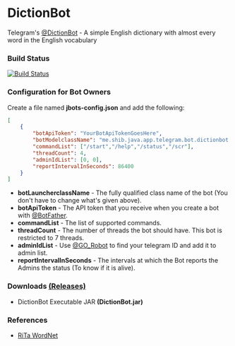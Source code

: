 # DictionBot
Telegram's [@DictionBot](https://telegram.me/dictionbot) - A simple English dictionary with almost every word in the English vocabulary

### Build Status ###
[![Build Status](https://travis-ci.org/shibme/dictionbot.svg)](https://travis-ci.org/shibme/dictionbot)

### Configuration for Bot Owners ###
Create a file named **jbots-config.json** and add the following:

```json
[
	{
		"botApiToken": "YourBotApiTokenGoesHere",
		"botModelclassName": "me.shib.java.app.telegram.bot.dictionbot.DictionBotModel",
		"commandList": ["/start","/help","/status","/scr"],
		"threadCount": 4,
		"adminIdList": [0, 0],
		"reportIntervalInSeconds": 86400
	}
]
```
* **botLauncherclassName** - The fully qualified class name of the bot (You don't have to change what's given above).
* **botApiToken** - The API token that you receive when you create a bot with [@BotFather](https://telegram.me/BotFather).
* **commandList** - The list of supported commands.
* **threadCount** - The number of threads the bot should have. This bot is restricted to 7 threads.
* **adminIdList** - Use [@GO_Robot](https://telegram.me/GO_Robot) to find your telegram ID and add it to admin list.
* **reportIntervalInSeconds** - The intervals at which the Bot reports the Admins the status (To know if it is alive). 

### Downloads [(Releases)](https://github.com/shibme/dictionbot/releases) ###
* DictionBot Executable JAR **(DictionBot.jar)**

### References ###
* [RiTa WordNet](https://rednoise.org/rita/reference/index.php)
